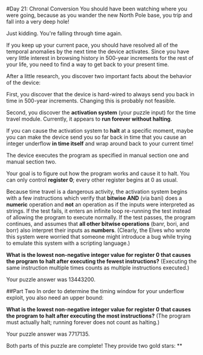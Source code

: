 #Day 21: Chronal Conversion
You should have been watching where you were going, because as you wander the new North Pole base, you trip and 
fall into a very deep hole!

Just kidding. You're falling through time again.

If you keep up your current pace, you should have resolved all of the temporal anomalies by the next time the device 
activates. Since you have very little interest in browsing history in 500-year increments for the rest of your life, 
you need to find a way to get back to your present time.

After a little research, you discover two important facts about the behavior of the device:

First, you discover that the device is hard-wired to always send you back in time in 500-year increments. Changing 
this is probably not feasible.

Second, you discover the **activation system** (your puzzle input) for the time travel module. Currently, it 
appears to **run forever without halting**.

If you can cause the activation system to **halt** at a specific moment, maybe you can make the device send you so 
far back in time that you cause an integer underflow **in time itself** and wrap around back to your current time!

The device executes the program as specified in manual section one and manual section two.

Your goal is to figure out how the program works and cause it to halt. You can only control **register 0**; every 
other register begins at 0 as usual.

Because time travel is a dangerous activity, the activation system begins with a few instructions which verify 
that **bitwise AND** (via bani) does a **numeric** operation and **not** an operation as if the inputs were 
interpreted as strings. If the test fails, it enters an infinite loop re-running the test instead of allowing 
the program to execute normally. If the test passes, the program continues, and assumes that **all other bitwise 
operations** (banr, bori, and borr) also interpret their inputs as **numbers**. (Clearly, the Elves who wrote 
this system were worried that someone might introduce a bug while trying to emulate this system with a 
scripting language.)

**What is the lowest non-negative integer value for register 0 that causes the program to halt after executing the 
fewest instructions?** (Executing the same instruction multiple times counts as multiple instructions executed.)

Your puzzle answer was 13443200.

##Part Two
In order to determine the timing window for your underflow exploit, you also need an upper bound:

**What is the lowest non-negative integer value for register 0 that causes the program to halt after executing 
the most instructions?** (The program must actually halt; running forever does not count as halting.)

Your puzzle answer was 7717135.

Both parts of this puzzle are complete! They provide two gold stars: **